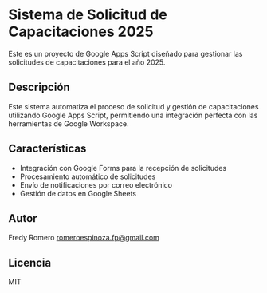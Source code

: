 # Sistema de Solicitud de Capacitaciones 2025

Este es un proyecto de Google Apps Script diseñado para gestionar las solicitudes de capacitaciones para el año 2025.

## Descripción

Este sistema automatiza el proceso de solicitud y gestión de capacitaciones utilizando Google Apps Script, permitiendo una integración perfecta con las herramientas de Google Workspace.

## Características

- Integración con Google Forms para la recepción de solicitudes
- Procesamiento automático de solicitudes
- Envío de notificaciones por correo electrónico
- Gestión de datos en Google Sheets

## Autor

Fredy Romero <romeroespinoza.fp@gmail.com>

## Licencia

MIT
